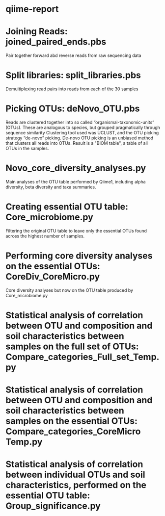 # qiime-report


# Joining Reads: joined_paired_ends.pbs

Pair together forward abd reverse reads from raw sequencing data


# Split libraries: split_libraries.pbs	

Demultiplexing read pairs into reads from each of the 30 samples

# Picking OTUs: deNovo_OTU.pbs

Reads are clustered together into so called “organismal-taxonomic-units” (OTUs). 
These are analogous to species, but grouped pragmatically through sequence similarity
Clustering tool used was UCLUST, and the OTU picking strategy “de-novo” picking.
De-novo OTU picking is an unbiased method that clusters all reads into OTUs.
Result is a "BIOM table", a table of all OTUs in the samples.

 
# Novo_core_diversity_analyses.py   

Main analyses of the OTU table performed by Qiime1, including alpha diversity, beta diversity and taxa summaries.
  

# Creating essential OTU table: Core_microbiome.py

Filtering the original OTU table to leave only the essential OTUs found across the highest number of samples.


# Performing core diversity analyses on the essential OTUs: CoreDiv_CoreMicro.py

Core diversity analyses but now on the OTU table produced by Core_microbiome.py

# Statistical analysis of correlation between OTU and composition and soil characteristics between samples on the full set of OTUs: Compare_categories_Full_set_Temp.py


# Statistical analysis of correlation between OTU and composition and soil characteristics between samples on the essential OTUs: Compare_categories_CoreMicro Temp.py


# Statistical analysis of correlation between individual OTUs and soil characteristics, performed on the essential OTU table: Group_significance.py


